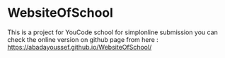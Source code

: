 # WebsiteOfSchool
This is a project for YouCode school for simplonline submission
you can check the online version on github page from here : https://abadayoussef.github.io/WebsiteOfSchool/
